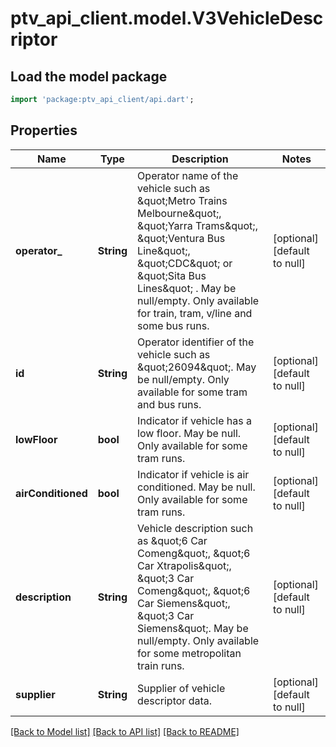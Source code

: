 # ptv_api_client.model.V3VehicleDescriptor

## Load the model package
```dart
import 'package:ptv_api_client/api.dart';
```

## Properties
Name | Type | Description | Notes
------------ | ------------- | ------------- | -------------
**operator_** | **String** | Operator name of the vehicle such as \&quot;Metro Trains Melbourne\&quot;, \&quot;Yarra Trams\&quot;, \&quot;Ventura Bus Line\&quot;, \&quot;CDC\&quot; or \&quot;Sita Bus Lines\&quot; . May be null/empty.              Only available for train, tram, v/line and some bus runs. | [optional] [default to null]
**id** | **String** | Operator identifier of the vehicle such as \&quot;26094\&quot;. May be null/empty. Only available for some tram and bus runs. | [optional] [default to null]
**lowFloor** | **bool** | Indicator if vehicle has a low floor. May be null. Only available for some tram runs. | [optional] [default to null]
**airConditioned** | **bool** | Indicator if vehicle is air conditioned. May be null. Only available for some tram runs. | [optional] [default to null]
**description** | **String** | Vehicle description such as \&quot;6 Car Comeng\&quot;, \&quot;6 Car Xtrapolis\&quot;, \&quot;3 Car Comeng\&quot;, \&quot;6 Car Siemens\&quot;, \&quot;3 Car Siemens\&quot;. May be null/empty.              Only available for some metropolitan train runs. | [optional] [default to null]
**supplier** | **String** | Supplier of vehicle descriptor data. | [optional] [default to null]

[[Back to Model list]](../README.md#documentation-for-models) [[Back to API list]](../README.md#documentation-for-api-endpoints) [[Back to README]](../README.md)


